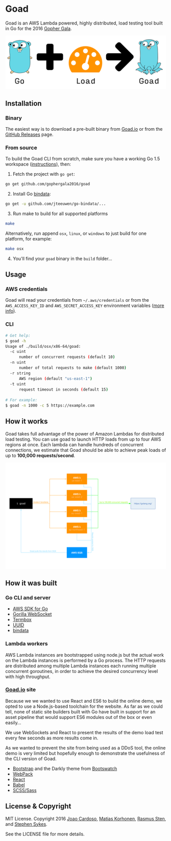 # Goad

Goad is an AWS Lambda powered, highly distributed,
load testing tool built in Go for the 2016 [Gopher Gala][].

![Go + Load ⇒ Goad](./site/src/img/go-plus-load.png)

## Installation

### Binary

The easiest way is to download a pre-built binary from [Goad.io] or from the [GitHub Releases][] page.

### From source

To build the Goad CLI from scratch, make sure you have a working Go 1.5 workspace ([instructions](https://golang.org/doc/install)), then:


1. Fetch the project with `go get`:

  ```sh
  go get github.com/gophergala2016/goad
  ```

2. Install Go [bindata][]:

  ```sh
  go get -u github.com/jteeuwen/go-bindata/...
  ```

3. Run make to build for all supported platforms

  ```sh
  make
  ```

  Alternatively, run append `osx`, `linux`, or `windows` to just build for one platform, for example:

  ```sh
  make osx
  ```

4. You'll find your `goad` binary in the `build` folder…

## Usage

### AWS credentials

Goad will read your credentials from `~/.aws/credentials` or from the `AWS_ACCESS_KEY_ID` and `AWS_SECRET_ACCESS_KEY` environment variables ([more info](http://blogs.aws.amazon.com/security/post/Tx3D6U6WSFGOK2H/A-New-and-Standardized-Way-to-Manage-Credentials-in-the-AWS-SDKs)).

### CLI

```sh
# Get help:
$ goad -h
Usage of ./build/osx/x86-64/goad:
  -c uint
      number of concurrent requests (default 10)
  -n uint
      number of total requests to make (default 1000)
  -r string
      AWS region (default "us-east-1")
  -t uint
      request timeout in seconds (default 15)

# For example:
$ goad -n 1000 -c 5 https://example.com
```

## How it works

Goad takes full advantage of the power of Amazon Lambdas for distributed load testing. You can use goad to launch HTTP loads from up to four AWS regions at once. Each lambda can handle hundreds of concurrent connections, we estimate that Goad should be able to achieve peak loads of up to **100,000 requests/second**.

![Goad diagram](./site/src/img/diagram.png)

## How it was built

### Go CLI and server

* [AWS SDK for Go][]
* [Gorilla WebSocket][]
* [Termbox][]
* [UUID][]
* [bindata][]

### Lambda workers

AWS Lambda instances are bootstrapped using node.js but the actual work on the Lambda instances is performed by a Go process. The HTTP
requests are distributed among multiple Lambda instances each running multiple concurrent goroutines, in order to achieve the desired
concurrency level with high throughput.

### [Goad.io][] site

Because we we wanted to use React and ES6 to build the online demo, we opted to use a Node.js-based toolchain for the website. As far as we could tell, none of static site builders built with Go have built in support for an asset pipeline that would support ES6 modules out of the box or even easily…

We use WebSockets and React to present the results of the demo load test every few seconds as more results come in.

As we wanted to prevent the site from being used as a DDoS tool, the online demo is very limited but hopefully enough to demonstrate the usefulness of the CLI version of Goad.

* [Bootstrap][] and the Darkly theme from [Bootswatch][]
* [WebPack][]
* [React][]
* [Babel][]
* [SCSS/Sass][]


## License & Copyright

MIT License. Copyright 2016 [Joao Cardoso][], [Matias Korhonen][], [Rasmus Sten][], and [Stephen Sykes][].

See the LICENSE file for more details.

[Goad.io]: https://goad.io
[GitHub Releases]: https://github.com/gophergala2016/goad/releases

[AWS SDK for Go]: http://aws.amazon.com/sdk-for-go/
[Gorilla WebSocket]: https://github.com/gorilla/websocket
[Termbox]: https://github.com/nsf/termbox-go
[UUID]: https://github.com/satori/go.uuid
[bindata]: https://github.com/jteeuwen/go-bindata

[Bootstrap]: http://getbootstrap.com/
[Bootswatch]: https://bootswatch.com/
[WebPack]: https://webpack.github.io/
[React]: https://facebook.github.io/react/
[Babel]: https://babeljs.io/
[SCSS/Sass]: http://sass-lang.com/

[Gopher Gala]: http://gophergala.com/
[Joao Cardoso]: https://twitter.com/jcxplorer
[Matias Korhonen]: https://twitter.com/matiaskorhonen
[Rasmus Sten]: https://twitter.com/pajp
[Stephen Sykes]: https://twitter.com/sdsykes
